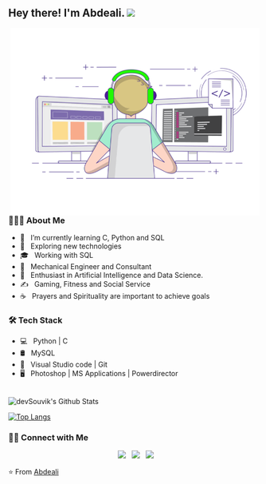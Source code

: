 <h2> Hey there! I'm Abdeali. <img src="https://github.com/souvikguria98/souvikguria98/blob/master/Hi.gif" width="25"></h2>
<img align="right" alt="GIF" src="https://raw.githubusercontent.com/devSouvik/devSouvik/master/gif3.gif" width="500"/>

<h3> 👨🏻‍💻 About Me </h3>

- 🔭 &nbsp; I’m currently learning C, Python and SQL
- 🤔 &nbsp; Exploring new technologies
- 🎓 &nbsp; Working with SQL 
- 💼 &nbsp; Mechanical Engineer and Consultant
- 🌱 &nbsp; Enthusiast in Artificial Intelligence and Data Science.
- ✍️ &nbsp; Gaming, Fitness and Social Service
- ☕ &nbsp; Prayers and Spirituality are important to achieve goals

<h3>🛠 Tech Stack</h3>

- 💻 &nbsp; Python | C  
- 🛢 &nbsp; MySQL 
- 🔧 &nbsp; Visual Studio code | Git
- 🖥 &nbsp;  Photoshop | MS Applications | Powerdirector

<br>

<img align="center" src="https://github-readme-stats.vercel.app/api?username=devSouvik&include_all_commits=true&count_private=true&show_icons=true&line_height=20&title_color=7A7ADB&icon_color=2234AE&text_color=D3D3D3&bg_color=0,000000,130F40" alt="devSouvik's Github Stats">

</br>

[![Top Langs](https://github-readme-stats.vercel.app/api/top-langs/?username=devSouvik&layout=compact&text_color=daf7dc&bg_color=151515)](https://github.com/devSouvik/github-readme-stats)


<h3> 🤝🏻 Connect with Me </h3>

<p align="center">
&nbsp; <a href="https://twitter.com/_intelliGenius_" target="_blank" rel="noopener noreferrer"><img src="https://img.icons8.com/plasticine/100/000000/twitter.png" width="50" /></a>   
&nbsp; <a href="https://www.linkedin.com/in/abdeali-attarwala-2a9475196/" target="_blank" rel="noopener noreferrer"><img src="https://img.icons8.com/plasticine/100/000000/linkedin.png" width="50" /></a>
&nbsp; <a href="mailto:abdeali.attarwala345@gmail.com" target="_blank" rel="noopener noreferrer"><img src="https://img.icons8.com/plasticine/100/000000/gmail.png"  width="50" /></a>
</p>

⭐️ From [Abdeali](https://github.com/devSouvik)
